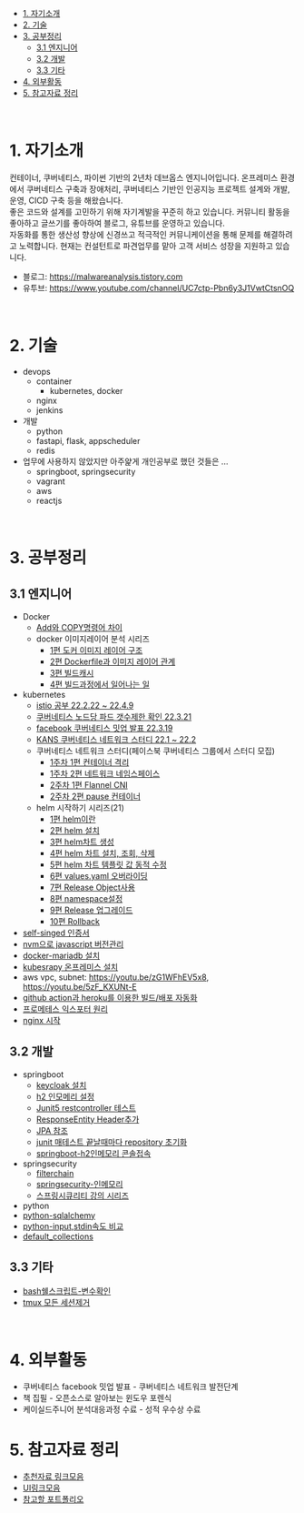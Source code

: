 - [1. 자기소개](#1-자기소개)
- [2. 기술](#2-기술)
- [3. 공부정리](#3-공부정리)
  - [3.1 엔지니어](#31-엔지니어)
  - [3.2 개발](#32-개발)
  - [3.3 기타](#33-기타)
- [4. 외부활동](#4-외부활동)
- [5. 참고자료 정리](#5-참고자료-정리)

<br>

# 1. 자기소개
컨테이너, 쿠버네티스, 파이썬 기반의 2년차 데브옵스 엔지니어입니다. 온프레미스 환경에서 쿠버네티스 구축과 장애처리, 쿠버네티스 기반인 인공지능 프로젝트 설계와 개발, 운영, CICD 구축 등을 해왔습니다. <br>
좋은 코드와 설계를 고민하기 위해 자기계발을 꾸준히 하고 있습니다. 커뮤니티 활동을 좋아하고 글쓰기를 좋아하여 블로그, 유튜브를 운영하고 있습니다. <br>
자동화를 통한 생산성 향상에 신경쓰고 적극적인 커뮤니케이션을 통해 문제를 해결하려고 노력합니다. 현재는 컨설턴트로 파견업무를 맡아 고객 서비스 성장을 지원하고 있습니다.
* 블로그: https://malwareanalysis.tistory.com
* 유투브: https://www.youtube.com/channel/UC7ctp-Pbn6y3J1VwtCtsnOQ

<br>

# 2. 기술
* devops
  * container
    * kubernetes, docker
  * nginx
  * jenkins
* 개발
  * python
  * fastapi, flask, appscheduler
  * redis
* 업무에 사용하지 않았지만 아주얉게 개인공부로 했던 것들은 ...
  * springboot, springsecurity
  * vagrant
  * aws
  * reactjs  

<br>

# 3. 공부정리
## 3.1 엔지니어
* Docker
  * [Add와 COPY명령어 차이](https://malwareanalysis.tistory.com/233)
  * docker 이미지레이어 분석 시리즈
    * [1편 도커 이미지 레이어 구조](https://malwareanalysis.tistory.com/213)
    * [2편 Dockerfile과 이미지 레이어 관계](https://malwareanalysis.tistory.com/234)
    * [3편 빌드캐시](https://malwareanalysis.tistory.com/236)
    * [4편 빌드과정에서 일어나는 일](https://malwareanalysis.tistory.com/222)
* kubernetes
  * [istio 공부 22.2.22 ~ 22.4.9](https://malwareanalysis.tistory.com/category/%ED%98%84%EC%9E%AC%EA%B3%B5%EB%B6%80/Istio)
  * [쿠버네티스 노드당 파드 갯수제한 확인 22.3.21](https://malwareanalysis.tistory.com/300)
  * [facebook 쿠버네티스 밋업 발표 22.3.19](https://github.com/choisungwook/facebook-meetup)
  * [KANS 쿠버네티스 네트워크 스터디 22.1 ~ 22.2](https://malwareanalysis.tistory.com/248)
  * 쿠버네티스 네트워크 스터디(페이스북 쿠버네티스 그룹에서 스터디 모집)
    * [1주차 1편 컨테이너 격리](https://malwareanalysis.tistory.com/248)
    * [1주차 2편 네트워크 네임스페이스](https://malwareanalysis.tistory.com/249)
    * [2주차 1편 Flannel CNI](https://malwareanalysis.tistory.com/254)
    * [2주차 2편 pause 컨테이너](https://malwareanalysis.tistory.com/255)
  * helm 시작하기 시리즈(21)
    * [1편 helm이란](https://malwareanalysis.tistory.com/193)
    * [2편 helm 설치](https://malwareanalysis.tistory.com/194)
    * [3편 helm차트 생성](https://malwareanalysis.tistory.com/195)
    * [4편 helm 차트 설치, 조회, 삭제](https://malwareanalysis.tistory.com/196)
    * [5편 helm 차트 템플릿 값 동적 수정](https://malwareanalysis.tistory.com/197)
    * [6편 values.yaml 오버라이딩](https://malwareanalysis.tistory.com/198)
    * [7편 Release Object사용](https://malwareanalysis.tistory.com/200)
    * [8편 namespace설정](https://malwareanalysis.tistory.com/201)
    * [9편 Release 업그레이드](https://malwareanalysis.tistory.com/202)
    * [10편 Rollback](https://malwareanalysis.tistory.com/203)
* [self-singed 인증서](documentation/linux_selfsigncert.md)
* [nvm으로 javascript 버전관리](https://malwareanalysis.tistory.com/145)
* [docker-mariadb 설치](https://malwareanalysis.tistory.com/140)
* [kubesrapy 온프레미스 설치](https://youtu.be/12vNy4IvF14)
* aws vpc, subnet: https://youtu.be/zG1WFhEV5x8, https://youtu.be/5zF_KXUNt-E
* [github action과 heroku를 이용한 빌드/배포 자동화](https://youtu.be/YMdwYPCyxRk)
* [프로메테스 익스포터 원리](https://youtu.be/iJyC6A38qwY)
* [nginx 시작](https://youtu.be/hA0cxENGBQQ)

## 3.2 개발
* springboot
  * [keycloak 설치](documentation/springboot/keylcoak/keyclaok설치.md)
  * [h2 인모메리 설정](./documentation/springboot/inmemory_h2_configuration.md)
  * [Junit5 restcontroller 테스트](./documentation/springboot/junit5/restcontroller테스트.md)
  * [ResponseEntity Header추가](./documentation/springboot/ResponseEntity_addheader.md)
  * [JPA 참조](./documentation/springboot/jpa/참조.md)
  * [junit 매테스트 끝날때마다 repository 초기화](./documentation/springboot/jpa/junit5_aftereach.md)
  * [springboot-h2인메모리 콘솔접속](https://malwareanalysis.tistory.com/160)
* springsecurity
  * [filterchain](./documentation/springseucirty/filterchain.md)
  * [springsecurity-인메모리](./documentation/springseucirty/InmemoryUser.md)
  * [스프링시큐리티 강의 시리즈](https://www.youtube.com/watch?v=ewslpCROKXY&list=PL1mta2YyMpPUEidDzJ8kAxhMNhU9Is8Ky)
* python
 * [python-sqlalchemy](https://malwareanalysis.tistory.com/141)
 * [python-input,stdin속도 비교](https://malwareanalysis.tistory.com/156)
 * [default_collections](language/python/collections/default_collection.py)

## 3.3 기타
* [bash쉘스크립트-변수확인](https://malwareanalysis.tistory.com/158)
* [tmux 모든 세션제거](https://malwareanalysis.tistory.com/309)

<br>

# 4. 외부활동
* 쿠버네티스 facebook 밋업 발표 - 쿠버네티스 네트워크 발전단계
* 책 집필 - 오픈소스로 알아보는 윈도우 포렌식
* 케이실드주니어 분석대응과정 수료 - 성적 우수상 수료

# 5. 참고자료 정리
* [추천자료 링크모음](./documentation/etc/추천자료.md)
* [UI링크모음](./documentation/etc/참고UI.md)
* [참고할 포트폴리오](./documentation/etc/다른사람포트폴리오.md)
